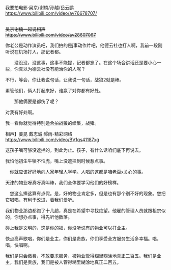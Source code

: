 我要拍电影·吴京/谢楠/孙越/岳云鹏
https://www.bilibili.com/video/av76678707/

<br><del>吴京谢楠一起说相声</del>
<br><del>https://www.bilibili.com/video/av28607067</del>

你老公是动作演员吧，我们拍的是j事动作片吧，他德云社也打人啊，我前一段刚听说在机场打人，那记者都。

　　没没没，没这事，这事不能提，记者都忘了。在这个场合讲话还是要小心一些，你真以为德云社没有能治你的人呢？

不行，等会，你让我说句话，让我说一句话，战狼2就是棒。

甭管他们，俩人打起来好，谁赢了对你都有好处。

　　那他俩要是都伤了呢？

对我有好处啊。

我一看你就觉得特别适合拍战狼的续集，战猪。

相声】姜昆 戴志诚 郝雨-精彩网络
https://www.bilibili.com/video/BV1qs41187xg

这孩子嘴可够没遮拦的，到此为止。孩子，有什么话咱们底下再说去。

我怕他初生牛犊不怕虎，嘴上没遮拦到时候惹点事。

　你就应该好好地向人家年轻人学学。人唱的这都是咱老百x关心的事。

天津的物业呀真呀真叫棒，我们全体要学习他们的好榜样。

　您这么捧这算有点假。是，好的物业肯定多，但是也有那个别不好的现象。您把它唱唱，有利于改进，着我们爱听。

我们物业那边都跑了十几趟，真是在希望中寻找绝望。他雇的管理人员就跟祖宗似的，你想办点事，得先听他数落。

碰上我是文明的，这是你的福，你没听说有的物业可以打业主。

快点高声歌唱，你们是业主，你们是贵族，你们享受全方服务生活多幸福。唱，唱，快唱啊。

我们是只会缴费，不敢要求服务，被物业管得糊里糊涂地真正二百五。我们是业主，我们是贵族，我们是被人管得糊里糊涂地真正二百五。
